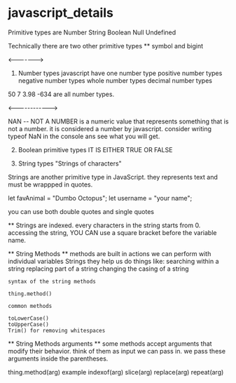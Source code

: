 # javascript_details

Primitive types are
Number
String
Boolean
Null
Undefined


Technically there are two other primitive types
** symbol and bigint

<------->

1. Number types
javascript have one number type
positive number types
negative number types
whole number types
decimal number types

50 7 3.98 -634 are all number types.

<------------>

NAN -- NOT A NUMBER
is a numeric value that represents something that is not a number.
it is considered a number by javascript.
consider writing typeof NaN in the console ans see what you will get.


2. Boolean primitive types
IT IS EITHER TRUE OR FALSE

3. String types
"Strings of characters"

Strings are another primitive type in JavaScript. they represents text and must be wrappped in quotes.

let favAnimal = "Dumbo Octopus";
let username = "your name";

you can use both double quotes and single quotes

** Strings are indexed. 
every characters in the string starts from 0.
accessing the string, YOU CAN use a square bracket before the variable name.


** String Methods **
methods are built in actions we can perform with individual variables Strings
they help us do things like:
    searching within a string
    replacing part of a string
    changing the casing of a string

    syntax of the string methods
    
    thing.method()
     
    common methods
    
    toLowerCase()
    toUpperCase()
    Trim() for removing whitespaces


** String Methods arguments **
some methods accept arguments that modify their behavior.
think of them as input we can pass in.
we pass these arguments inside the parentheses.

thing.method(arg)
example
indexof(arg)
slice(arg)
replace(arg)
repeat(arg)
